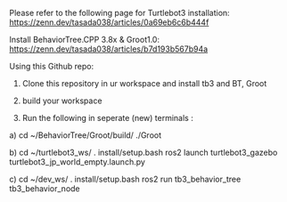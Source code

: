 Please refer to the following page for Turtlebot3 installation:
https://zenn.dev/tasada038/articles/0a69eb6c6b444f

Install BehaviorTree.CPP 3.8x & Groot1.0:
https://zenn.dev/tasada038/articles/b7d193b567b94a

Using this Github repo:

1) Clone this repository in ur workspace and install tb3 and BT, Groot

2) build your workspace

3) Run the following in seperate (new) terminals :

a) cd ~/BehaviorTree/Groot/build/
  ./Groot

b) cd ~/turtlebot3_ws/
  . install/setup.bash
  ros2 launch turtlebot3_gazebo turtlebot3_jp_world_empty.launch.py

c) cd ~/dev_ws/
  . install/setup.bash
  ros2 run tb3_behavior_tree tb3_behavior_node

